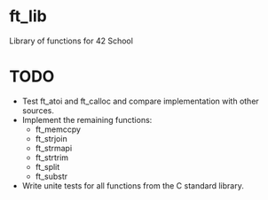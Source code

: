 # ft_lib
Library of functions for 42 School

# TODO
- Test ft_atoi and ft_calloc and compare implementation with other sources.
- Implement the remaining functions:
	- ft_memccpy
	- ft_strjoin
	- ft_strmapi
	- ft_strtrim
	- ft_split
	- ft_substr
- Write unite tests for all functions from the C standard library.
